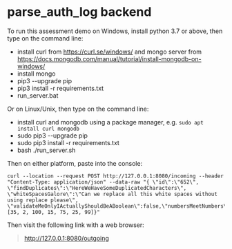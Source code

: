 # parse_auth_log backend

To run this assessment demo on Windows, install python 3.7 or above, 
then type on the command line:

* install curl from https://curl.se/windows/ and mongo server from 
  https://docs.mongodb.com/manual/tutorial/install-mongodb-on-windows/
* install mongo 
* pip3 --upgrade pip
* pip3 install -r requirements.txt
* run_server.bat

Or on Linux/Unix,  then type on the command line:

* install curl and mongodb using a package manager, e.g. `sudo apt install curl mongodb`
* sudo pip3 --upgrade pip
* sudo pip3 install -r requirements.txt 
* bash ./run_server.sh

Then on either platform, paste into the console:

    curl --location --request POST http://127.0.0.1:8080/incoming --header "Content-Type: application/json" --data-raw "{ \"id\":\"652\", \"findDuplicates\":\"HereWeHaveSomeDuplicatedCharacters\", \"whiteSpacesGalore\":\"Can we replace all this white spaces without using replace please\", \"validateMeOnlyIActuallyShouldBeABoolean\":false,\"numbersMeetNumbers\":[35, 2, 100, 15, 75, 25, 99]}"

Then visit the following link with a web browser:

> http://127.0.0.1:8080/outgoing
